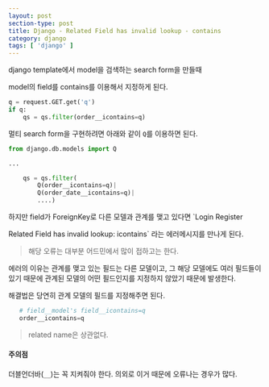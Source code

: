 ```yaml
---
layout: post
section-type: post
title: Django - Related Field has invalid lookup - contains
category: django
tags: [ 'django' ]
---
```


django template에서 model을 검색하는 search form을 만들때

model의 field를 contains를 이용해서 지정하게 된다.

```python
q = request.GET.get('q')
if q:
    qs = qs.filter(order__icontains=q)
```

멀티 search form을 구현하려면 아래와 같이 `Q`를 이용하면 된다.

```python
from django.db.models import Q

...

    qs = qs.filter(
        Q(order__icontains=q)|
        Q(order_date__icontains=q)|
        ....)
```

하지만 field가 ForeignKey로 다른 모델과 관계를 맺고 있다면 `Login  Register

Related Field has invalid lookup: icontains` 라는 에러메시지를 만나게 된다.
> 해당 오류는 대부분 어드민에서 많이 접하고는 한다.

에러의 이유는 관계를 맺고 있는 필드는 다른 모델이고,
그 해당 모델에도 여러 필드들이 있기 때문에
관계된 모델의 어떤 필드인지를 지정하지 않았기 때문에 발생한다.

해결법은 당연히 관계 모델의 필드를 지정해주면 된다.

```python
   # field__model's field__icontains=q
   order__icontains=q
```

> related name은 상관없다.

#### 주의점
더블언더바(`__`)는 꼭 지켜줘야 한다. 의외로 이거 때문에 오류나는 경우가 많다.
